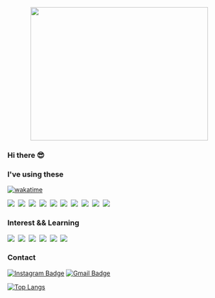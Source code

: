 <p align="center"><img src="https://gifdb.com/images/high/typing-cat-literally-me-daily-lbowaz5k068ljpcc.gif" width="400" height="300" align="center"/></p>

### Hi there 😎 
### I've using these 
[![wakatime](https://wakatime.com/badge/user/2203e04c-a61e-4be7-a711-8f7bd0e5ce18.svg)](https://wakatime.com/@2203e04c-a61e-4be7-a711-8f7bd0e5ce18)
<p align="left">
  <img src="https://img.shields.io/badge/Html5-E34F26?style=flat-square&logo=html5&logoColor=white"/></a>&nbsp 
  <img src="https://img.shields.io/badge/css-1572B6?style=flat-square&logo=css3&logoColor=white"/></a>&nbsp 
  <img src="https://img.shields.io/badge/Bootstrap-7952B3?style=flat-square&logo=Bootstrap&logoColor=white"/></a>&nbsp 
  <img src="https://img.shields.io/badge/Javascript-ffb13b?style=flat-square&logo=javascript&logoColor=white"/></a>&nbsp 
  <img src="https://img.shields.io/badge/jquery-0769AD?style=flat-square&logo=jquery&logoColor=white"/></a>&nbsp 
  <img src="https://img.shields.io/badge/C Sharp-239120?style=flat-square&logo=C Sharp&logoColor=white"/></a>&nbsp 
  <img src="https://img.shields.io/badge/.NET-512BD4?style=flat-square&logo=.NET&logoColor=white"/></a>&nbsp 
  <img src="https://img.shields.io/badge/MicrosoftSQLServer-CC2927?style=flat-square&logo=microsoft&logoColor=white"/></a>&nbsp
  <img src="https://img.shields.io/badge/Firebase-FFCA28?style=flat-square&logo=firebase&logoColor=white"/></a>&nbsp 
  <img src="https://img.shields.io/badge/react-61DAFB?style=flat-square&logo=react&logoColor=white"/></a>&nbsp  
</p>

### Interest && Learning 
<p align="left">
  <img src="https://img.shields.io/badge/TypeScript-3178C6?style=flat-square&logo=TypeScript&logoColor=white"/>&nbsp 
  <img src="https://img.shields.io/badge/Next.js-000000?style=flat-square&logo=Next.js&logoColor=white"/></a>&nbsp 
  <img src="https://img.shields.io/badge/Node.js-339933?style=flat-square&logo=node.js&logoColor=white"/></a>&nbsp 
  <img src="https://img.shields.io/badge/MySQL-4479A1?style=flat-square&logo=MySQL&logoColor=white"/></a>&nbsp 
  <img src="https://img.shields.io/badge/Java-007396?style=flat-square&logo=Java&logoColor=white"/></a>&nbsp
  <img src="https://img.shields.io/badge/Sass-CC6699?style=flat-square&logo=Sass&logoColor=white"/></a>&nbsp 
</p>

### Contact
[![Instagram Badge](https://img.shields.io/badge/-Instagram-dd2a7b?style=flat-square&logo=instagram&logoColor=white&link=https://www.instagram.com/_nm.87/)](https://www.instagram.com/_nm.87/) 
[![Gmail Badge](https://img.shields.io/badge/-Gmail-d14836?style=flat-square&logo=Gmail&logoColor=white&link=mailto:newri0807@gmail.com)](mailto:newri0807@gmail.com)

<!--START_SECTION:waka--><!--END_SECTION:waka-->
[![Top Langs](https://github-readme-stats.vercel.app/api/top-langs/?username=newri0807&hide=css,html&layout=compact)](https://github.com/anuraghazra/github-readme-stats)
